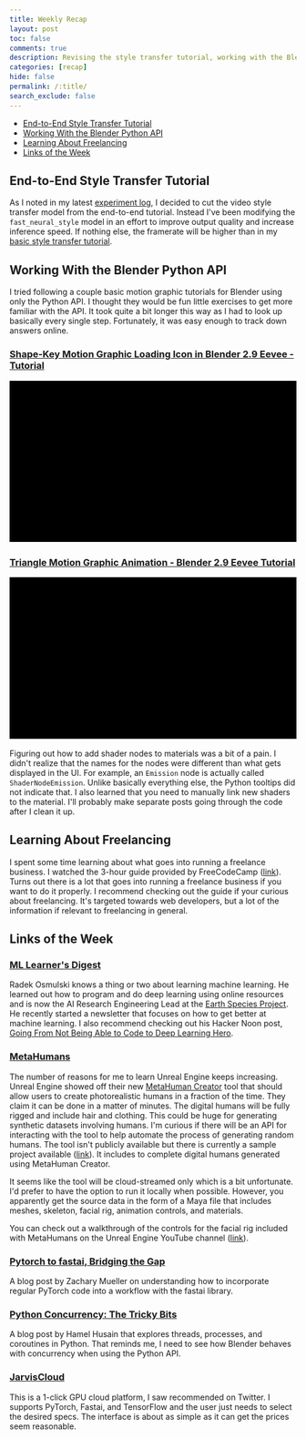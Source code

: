 ```yaml
---
title: Weekly Recap
layout: post
toc: false
comments: true
description: Revising the style transfer tutorial, working with the Blender Python API, and learning about freelancing.
categories: [recap]
hide: false
permalink: /:title/
search_exclude: false
---
```


* [End-to-End Style Transfer Tutorial](#end-to-end-style-transfer-tutorial)
* [Working With the Blender Python API](#working-with-the-blender-python-api)
* [Learning About Freelancing](#learning-about-freelancing)
* [Links of the Week](#links-of-the-week)

## End-to-End Style Transfer Tutorial

As I noted in my latest [experiment log](https://christianjmills.com/In-Game-Style-Transfer-Experiments-6/), I decided to cut the video style transfer model from the end-to-end tutorial. Instead I've been modifying the `fast_neural_style` model in an effort to improve output quality and increase inference speed. If nothing else, the framerate will be higher than in my [basic style transfer tutorial](https://christianjmills.com/Basic-In-Game-Style-Transfer-Tutorial/).

## Working With the Blender Python API

I tried following a couple basic motion graphic tutorials for Blender using only the Python API. I thought they would be fun little exercises to get more familiar with the API. It took quite a bit longer this way as I had to look up basically every single step. Fortunately, it was easy enough to track down answers online. 

### [Shape-Key Motion Graphic Loading Icon in Blender 2.9 Eevee - Tutorial](https://www.youtube.com/watch?v=N3FZcFk-dZA&list=PLGKIkAXk1OeTti1rRVTJF_9_JCC3zY0bh&index=10)

![shape_key_mg](..\images\weekly-recaps\recap-4\shape_key_mg.gif)

### [Triangle Motion Graphic Animation - Blender 2.9 Eevee Tutorial](https://www.youtube.com/watch?v=xeH41Tz1zGI&list=PLGKIkAXk1OeTti1rRVTJF_9_JCC3zY0bh&index=21)

[![triangle_mg](..\images\weekly-recaps\recap-4\triangle_mg.gif)](https://www.youtube.com/watch?v=xeH41Tz1zGI&list=PLGKIkAXk1OeTti1rRVTJF_9_JCC3zY0bh&index=21)

Figuring out how to add shader nodes to materials was a bit of a pain. I didn't realize that the names for the nodes were different than what gets displayed in the UI. For example, an `Emission` node is actually called `ShaderNodeEmission`. Unlike basically everything else, the Python tooltips did not indicate that. I also learned that you need to manually link new shaders to the material. I'll probably make separate posts going through the code after I clean it up.

## Learning About Freelancing

I spent some time learning about what goes into running a freelance business. I watched the 3-hour guide provided by FreeCodeCamp ([link](https://www.youtube.com/watch?v=4TIvB8zDFio)). Turns out there is a lot that goes into running a freelance business if you want to do it properly. I recommend checking out the guide if your curious about freelancing. It's targeted towards web developers, but a lot of the information if relevant to freelancing in general.

## Links of the Week

### [ML Learner's Digest](http://learnersdigest.radekosmulski.com/)

Radek Osmulski knows a thing or two about learning machine learning. He learned out how to program and do deep learning using online resources and is now the AI Research Engineering Lead at the [Earth Species Project](https://www.earthspecies.org/). He recently started a newsletter that focuses on how to get better at machine learning. I also recommend checking out his Hacker Noon post, [Going From Not Being Able to Code to Deep Learning Hero](https://hackernoon.com/going-from-not-being-able-to-code-to-deep-learning-hero-2ou34fh).

### [MetaHumans](https://www.unrealengine.com/en-US/digital-humans)

The number of reasons for me to learn Unreal Engine keeps increasing. Unreal Engine showed off their new [MetaHuman Creator](https://www.youtube.com/watch?v=S3F1vZYpH8c) tool that should allow users to create photorealistic humans in a fraction of the time. They claim it can be done in a matter of minutes. The digital humans will be fully rigged and include hair and clothing. This could be huge for generating synthetic datasets involving humans. I'm curious if there will be an API for interacting with the tool to help automate the process of generating random humans. The tool isn't publicly available but there is currently a sample project available ([link](https://www.unrealengine.com/marketplace/en-US/learn/metahumans)). It includes to complete digital humans generated using MetaHuman Creator.

It seems like the tool will be cloud-streamed only which is a bit unfortunate. I'd prefer to have the option to run it locally when possible. However, you apparently get the source data in the form of a Maya file that includes meshes, skeleton, facial rig, animation controls, and materials.

You can check out a walkthrough of the controls for the facial rig included with MetaHumans on the Unreal Engine YouTube channel ([link](https://www.youtube.com/watch?v=GEpH3o44_58)).

### [Pytorch to fastai, Bridging the Gap](https://muellerzr.github.io/fastblog/2021/02/14/Pytorchtofastai.html)

A blog post by Zachary Mueller on understanding how to incorporate regular PyTorch code into a workflow with the fastai library.

### [Python Concurrency: The Tricky Bits](https://python.hamel.dev/concurrency/)

A blog post by Hamel Husain that explores threads, processes, and coroutines in Python. That reminds me, I need to see how Blender behaves with concurrency when using the Python API.

### [JarvisCloud](https://cloud.jarvislabs.ai/)

This is a 1-click GPU cloud platform, I saw recommended on Twitter. I supports PyTorch, Fastai, and TensorFlow and the user just needs to select the desired specs. The interface is about as simple as it can get the prices seem reasonable.